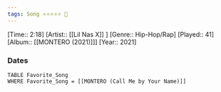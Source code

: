 ```yaml
---
tags: Song ⭐⭐⭐⭐⭐ 💛
---
```

[Time:: 2:18]
[Artist:: [[Lil Nas X]] ]
[Genre:: Hip-Hop/Rap]
[Played:: 41]
[Album:: [[MONTERO (2021)]]]
[Year:: 2021]
### Dates
````dataview
TABLE Favorite_Song
WHERE Favorite_Song = [[MONTERO (Call Me by Your Name)]]
````